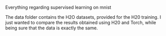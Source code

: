 Everything regarding supervised learning on mnist

The data folder contains the H2O datasets, provided for the H20 training. I just wanted to compare the results obtained using H20 and Torch, while being sure that the data is exactly the same.
